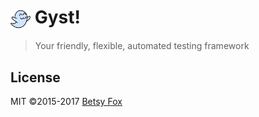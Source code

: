 # <img src="resources/gyst.png" width="32" style="vertical-align: middle;"> Gyst!

> Your friendly, flexible, automated testing framework



## License

MIT ©2015-2017 [Betsy Fox](https://github.com/cottonflop/gyst)
